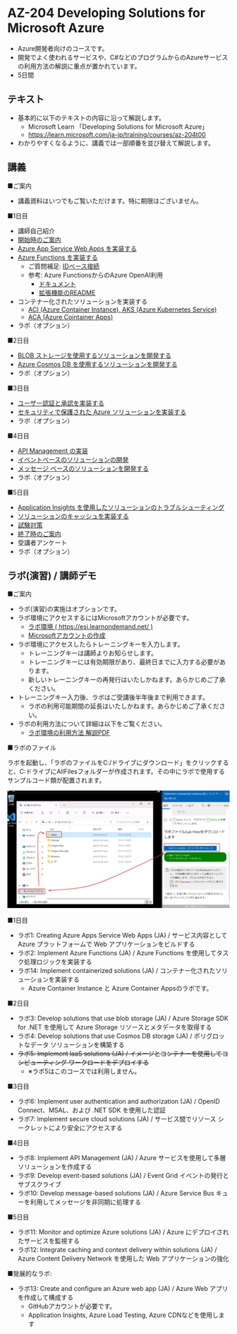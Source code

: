 # AZ-204 Developing Solutions for Microsoft Azure

- Azure開発者向けのコースです。
- 開発でよく使われるサービスや、C#などのプログラムからのAzureサービスの利用方法の解説に重点が置かれています。
- 5日間

## テキスト

- 基本的に以下のテキストの内容に沿って解説します。
    - Microsoft Learn 「Developing Solutions for Microsoft Azure」
    - https://learn.microsoft.com/ja-jp/training/courses/az-204t00
- わかりやすくなるように、講義では一部順番を並び替えて解説します。

## 講義

■ご案内

- 講義資料はいつでもご覧いただけます。特に期限はございません。

■1日目

- 講師自己紹介
- [開始時のご案内](../opening.md)
- [Azure App Service Web Apps を実装する](../AZ-204/mod01.md)
- [Azure Functions を実装する](../AZ-204/mod02.md)
  - ご質問補足: [IDベース接続](id-based-connection.txt)
  - 参考: Azure FunctionsからのAzure OpenAI利用
    - [ドキュメント](https://learn.microsoft.com/ja-jp/azure/azure-functions/functions-bindings-openai)
    - [拡張機能のREADME](https://github.com/Azure/azure-functions-openai-extension/blob/main/README.md)
- コンテナー化されたソリューションを実装する
  - [ACI (Azure Container Instance), AKS (Azure Kubernetes Service)](../AZ-104-2023/pdf/コンテナーのサービス.pdf)
  - [ACA (Azure Cointainer Apps)](../AZ-305/container-apps.md)
- ラボ（オプション）

■2日目

- [BLOB ストレージを使用するソリューションを開発する](../AZ-204/mod03-01-blob.md)
- [Azure Cosmos DB を使用するソリューションを開発する](../AZ-204/mod04.md)
- ラボ（オプション）

■3日目
- [ユーザー認証と承認を実装する](auth.md)
- [セキュリティで保護された Azure ソリューションを実装する](security.md)
- ラボ（オプション）

■4日目

- [API Management の実装](../AZ-204/mod08-01-apim.md)
- [イベントベースのソリューションの開発](../AZ-305/event.md)
- [メッセージ ベースのソリューションを開発する](../AZ-305/messaging.md)
- ラボ（オプション）

■5日目
- [Application Insights を使用したソリューションのトラブルシューティング](application-insights.md)
- [ソリューションのキャッシュを実装する](cache.md)
- [試験対策](../AZ-204/exam.md)
- [終了時のご案内](../closing-cloudslice.md)
- 受講者アンケート
- ラボ（オプション）

## ラボ(演習) / 講師デモ

■ご案内

- ラボ(演習)の実施はオプションです。 
- ラボ環境にアクセスするにはMicrosoftアカウントが必要です。
  - [ラボ環境 ( https://esi.learnondemand.net/ )](https://esi.learnondemand.net/)
  - [Microsoftアカウントの作成](https://account.microsoft.com/account?lang=ja-jp)
- ラボ環境にアクセスしたらトレーニングキーを入力します。
  - トレーニングキーは講師よりお知らせします。
  - トレーニングキーには有効期限があり、最終日までに入力する必要があります。
  - 新しいトレーニングキーの再発行はいたしかねます。あらかじめご了承ください。
- トレーニングキー入力後、ラボはご受講後半年後まで利用できます。
  - ラボの利用可能期間の延長はいたしかねます。あらかじめご了承ください。
- ラボの利用方法について詳細は以下をご覧ください。
  - [ラボ環境の利用方法 解説PDF](../ラボ環境の利用方法.pdf)

■ラボのファイル

ラボを起動し、「ラボのファイルをC:/ドライブにダウンロード」をクリックすると、C:ドライブにAllFilesフォルダーが作成されます。その中にラボで使用するサンプルコード類が配置されます。

![alt text](image.png)

■1日目

- ラボ1: Creating Azure Apps Service Web Apps (JA) / サービス内容として Azure プラットフォームで Web アプリケーションをビルドする
- ラボ2: Implement Azure Functions (JA) / Azure Functions を使用してタスク処理ロジックを実装する
- ラボ14: Implement containerized solutions (JA) / コンテナー化されたソリューションを実装する
  - Azure Container Instance と Azure Container Appsのラボです。
  
■2日目

- ラボ3: Develop solutions that use blob storage (JA) / Azure Storage SDK for .NET を使用して Azure Storage リソースとメタデータを取得する
- ラボ4: Develop solutions that use Cosmos DB storage (JA) / ポリグロットなデータ ソリューションを構築する
- ~~ラボ5: Implement laaS solutions (JA) / イメージとコンテナーを使用してコンピューティング ワークロードをデプロイする~~
  - ※ラボ5はこのコースでは利用しません。

■3日目

- ラボ6: Implement user authentication and authorization (JA) / OpenID Connect、MSAL、および .NET SDK を使用した認証
- ラボ7: Implement secure cloud solutions (JA) / サービス間でリソース シークレットにより安全にアクセスする

■4日目

- ラボ8: Implement API Management (JA) / Azure サービスを使用して多層ソリューションを作成する
- ラボ9: Develop event-based solutions (JA) / Event Grid イベントの発行とサブスクライブ
- ラボ10: Develop message-based solutions (JA) / Azure Service Bus キューを利用してメッセージを非同期に処理する

■5日目

- ラボ11: Monitor and optimize Azure solutions (JA) / Azure にデプロイされたサービスを監視する
- ラボ12: Integrate caching and context delivery within solutions (JA) / Azure Content Delivery Network を使用した Web アプリケーションの強化

■発展的なラボ:

- ラボ13: Create and configure an Azure web app (JA) / Azure Web アプリを作成して構成する
  - GitHubアカウントが必要です。
  - Application Insights, Azure Load Testing, Azure CDNなどを使用します
